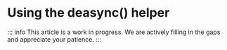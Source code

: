 # Using the deasync() helper

::: info
This article is a work in progress. We are actively filling in the gaps and appreciate your patience.
:::

